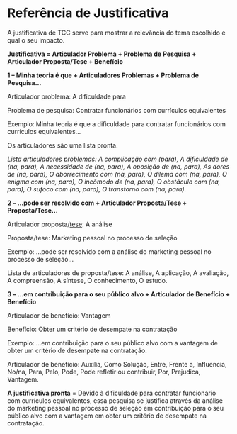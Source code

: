 # Referência de Justificativa

A justificativa de TCC serve para mostrar a relevância do tema escolhido e qual o seu impacto.

**Justificativa = Articulador Problema + Problema de Pesquisa + Articulador Proposta/Tese + Benefício**

**1 – Minha teoria é que + Articuladores Problemas + Problema de Pesquisa…**

Articulador problema: A dificuldade para

Problema de pesquisa: Contratar funcionários com currículos equivalentes

Exemplo: Minha teoria é que a dificuldade para contratar funcionários com currículos equivalentes…

Os articuladores são uma lista pronta.

_Lista articuladores problemas: A complicação com (para), A dificuldade de (na, para), A necessidade de (na, para), A oposição de (na, para), As dores de (na, para), O aborrecimento com (na, para), O dilema com (na, para), O enigma com (na, para), O incômodo de (na, para), O obstáculo com (na, para), O sufoco com (na, para), O transtorno com (na, para)._

**2 – …pode ser resolvido com + Articulador Proposta/Tese + Proposta/Tese…**

Articulador proposta/[tese](https://brasilescola.uol.com.br/o-que-e/portugues/o-que-e-tese.htm): A análise

Proposta/tese: Marketing pessoal no processo de seleção

Exemplo: …pode ser resolvido com a análise do marketing pessoal no processo de seleção…

Lista de articuladores de proposta/tese: A análise, A aplicação, A avaliação, A compreensão, A síntese, O conhecimento, O estudo.

**3 – …em contribuição para o seu público alvo + Articulador de Benefício + Benefício**

Articulador de benefício: Vantagem

Benefício: Obter um critério de desempate na contratação

Exemplo: …em contribuição para o seu público alvo com a vantagem de obter um critério de desempate na contratação.

Articulador de benefício: Auxilia, Como Solução, Entre, Frente a, Influencia, No/na, Para, Pelo, Pode, Pode refletir ou contribuir, Por, Prejudica, Vantagem.

**A justificativa pronta** = Devido à dificuldade para contratar funcionário com currículos equivalentes, essa pesquisa se justifica através da análise do marketing pessoal no processo de seleção em contribuição para o seu público alvo com a vantagem em obter um critério de desempate na contratação.